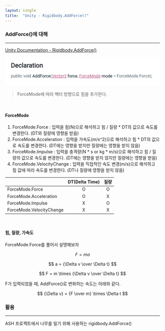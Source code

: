 ```yaml
---
layout: single
title:  "Unity - Rigidbody.AddForce()"
---
```


### AddForce()에 대해
---
[Unity Documentation - Rigidbody.AddForce()](https://docs.unity3d.com/ScriptReference/Rigidbody.AddForce.html)

![Alt text](/assets/images/Unity/image.png)

> ForceMode에 따라 벡터 방향으로 힘을 추가한다.

<br>

#### ForceMode
1. ForceMode.Force : 입력을 힘(N)으로 해석하고 힘 / 질량 * DT의 값으로 속도를 변경한다. (DT와 질량에 영향을 받음)
2. ForceMode.Acceleration : 입력을 가속도(m/s^2)으로 해석하고 힘 * DT의 값으로 속도를 변경한다. (DT에는 영향을 받지만 질량에는 영향을 받지 않음)
3. ForceMode.Impulse : 입력을 충격량(N * s or kg * m/s)으로 해석하고 힘 / 질량의 값으로 속도를 변경한다. (DT에는 영향을 받지 않지만 질량에는 영향을 받음)
4. ForceMode.VelocityChange : 입력을 직접적인 속도 변경(m/s)으로 해석하고 힘 값에 따라 속도를 변경한다. (DT나 질량에 영향을 받지 않음)

|                 | DT(Delta Time) | 질량 |
|-----------------|:----:|:----:|
| ForceMode.Force | O | O |
| ForceMode.Acceleration | O | X |
| ForceMode.Impulse | X | O |
| ForceMode.VelocityChange | X | X |

<br>

#### 힘, 질량, 가속도

ForceMode.Force를 풀어서 설명해보자

$$
{F = ma}
$$

$$
a = {\Delta v \over \Delta t}
$$

$$
F = m \times {\Delta v \over \Delta t}
$$

F가 입력되었을 때, AddForce()로 변화하는 속도는 아래와 같다.

$$
{\Delta v} = {F \over m} \times \Delta t
$$

### 활용
---
ASH 프로젝트에서 나무를 밀기 위해 사용하는 rigidbody.AddForce()